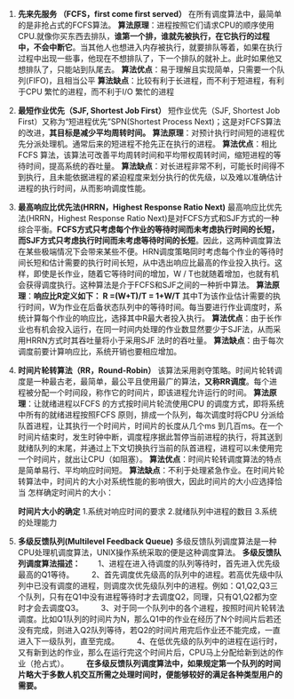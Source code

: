 1. **先来先服务 （FCFS，first come first served）** 
   在所有调度算法中，最简单的是非抢占式的FCFS算法。 
   **算法原理**：进程按照它们请求CPU的顺序使用CPU.就像你买东西去排队，**谁第一个排，谁就先被执行，在它执行的过程中，不会中断它**。当其他人也想进入内存被执行，就要排队等着，如果在执行过程中出现一些事，他现在不想排队了，下一个排队的就补上。此时如果他又想排队了，只能站到队尾去。 
   **算法优点**：易于理解且实现简单，只需要一个队列(FIFO)，且相当公平 
   **算法缺点**：比较有利于长进程，而不利于短进程，有利于CPU 繁忙的进程，而不利于I/O 繁忙的进程

2. **最短作业优先（SJF, Shortest Job First）** 
   短作业优先（SJF, Shortest Job First）又称为“短进程优先”SPN(Shortest Process Next)；这是对FCFS算法的改进，**其目标是减少平均周转时间。** 
   **算法原理**：对预计执行时间短的进程优先分派处理机。通常后来的短进程不抢先正在执行的进程。 
   **算法优点**：相比FCFS 算法，该算法可改善平均周转时间和平均带权周转时间，缩短进程的等待时间，提高系统的吞吐量。 
   **算法缺点**：对长进程非常不利，可能长时间得不到执行，且未能依据进程的紧迫程度来划分执行的优先级，以及难以准确估计进程的执行时间，从而影响调度性能。

3. **最高响应比优先法(HRRN，Highest Response Ratio Next)** 
   最高响应比优先法(HRRN，Highest Response Ratio Next)是对FCFS方式和SJF方式的一种综合平衡。**FCFS方式只考虑每个作业的等待时间而未考虑执行时间的长短，而SJF方式只考虑执行时间而未考虑等待时间的长短**。因此，这两种调度算法在某些极端情况下会带来某些不便。HRN调度策略同时考虑每个作业的等待时间长短和估计需要的执行时间长短，从中选出响应比最高的作业投入执行。这样，即使是长作业，随着它等待时间的增加，W / T也就随着增加，也就有机会获得调度执行。这种算法是介于FCFS和SJF之间的一种折中算法。 
   **算法原理**：**响应比R定义如下： R =(W+T)/T = 1+W/T** 
   其中T为该作业估计需要的执行时间，W为作业在后备状态队列中的等待时间。每当要进行作业调度时，系统计算每个作业的响应比，选择其中R最大者投入执行。 
   **算法优点**：由于长作业也有机会投入运行，在同一时间内处理的作业数显然要少于SJF法，从而采用HRRN方式时其吞吐量将小于采用SJF 法时的吞吐量。 
   **算法缺点**：由于每次调度前要计算响应比，系统开销也要相应增加。

4. **时间片轮转算法（RR，Round-Robin）** 
   该算法采用剥夺策略。时间片轮转调度是一种最古老，最简单，最公平且使用最广的算法，**又称RR调度**。每个进程被分配一个时间段，称作它的时间片，即该进程允许运行的时间。 
   **算法原理**：让就绪进程以FCFS 的方式按时间片轮流使用CPU 的调度方式，即将系统中所有的就绪进程按照FCFS 原则，排成一个队列，每次调度时将CPU 分派给队首进程，让其执行一个时间片，时间片的长度从几个ms 到几百ms。在一个时间片结束时，发生时钟中断，调度程序据此暂停当前进程的执行，将其送到就绪队列的末尾，并通过上下文切换执行当前的队首进程，进程可以未使用完一个时间片，就出让CPU（如阻塞）。 
   **算法优点**：时间片轮转调度算法的特点是简单易行、平均响应时间短。 
   **算法缺点**：不利于处理紧急作业。在时间片轮转算法中，时间片的大小对系统性能的影响很大，因此时间片的大小应选择恰当 
   怎样确定时间片的大小：

   **时间片大小的确定** 
   1.系统对响应时间的要求 
   2.就绪队列中进程的数目 
   3.系统的处理能力

5. **多级反馈队列(Multilevel Feedback Queue)** 
   多级反馈队列调度算法是一种CPU处理机调度算法，UNIX操作系统采取的便是这种调度算法。 
   **多级反馈队列调度算法描述：** 
   　　1、进程在进入待调度的队列等待时，首先进入优先级最高的Q1等待。 
   　　2、首先调度优先级高的队列中的进程。若高优先级中队列中已没有调度的进程，则调度次优先级队列中的进程。例如：Q1,Q2,Q3三个队列，只有在Q1中没有进程等待时才去调度Q2，同理，只有Q1,Q2都为空时才会去调度Q3。 
   　　3、对于同一个队列中的各个进程，按照时间片轮转法调度。比如Q1队列的时间片为N，那么Q1中的作业在经历了N个时间片后若还没有完成，则进入Q2队列等待，若Q2的时间片用完后作业还不能完成，一直进入下一级队列，直至完成。 
   　　4、在低优先级的队列中的进程在运行时，又有新到达的作业，那么在运行完这个时间片后，CPU马上分配给新到达的作业（抢占式）。 
   　　**在多级反馈队列调度算法中，如果规定第一个队列的时间片略大于多数人机交互所需之处理时间时，便能够较好的满足各种类型用户的需要。**